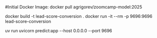 #Initial Docker Image:
docker pull agrigorev/zoomcamp-model:2025

docker build -t lead-score-conversion .
docker run -it --rm -p 9696:9696 lead-score-conversion

uv run uvicorn predict:app --host 0.0.0.0 --port 9696
